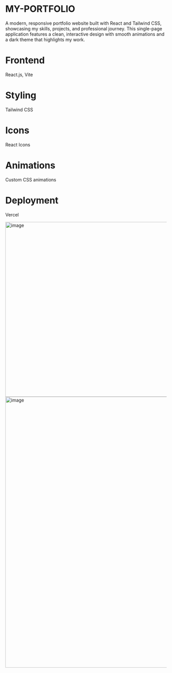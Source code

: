 # MY-PORTFOLIO
A modern, responsive portfolio website built with React and Tailwind CSS, showcasing my skills, projects, and professional journey. This single-page application features a clean, interactive design with smooth animations and a dark theme that highlights my work.



# Frontend
React.js, Vite

# Styling
Tailwind CSS

# Icons
React Icons

# Animations
Custom CSS animations

# Deployment
Vercel

<img width="910" height="544" alt="image" src="https://github.com/user-attachments/assets/5f617d26-2f62-4df3-8f16-3000d654e1e6" />



<img width="910" height="843" alt="image" src="https://github.com/user-attachments/assets/ac93dfbb-22ef-4392-ade3-32e12ba349fe" />

